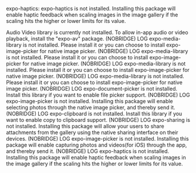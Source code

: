 expo-haptics: expo-haptics is not installed. Installing this package will enable haptic feedback when scaling images in the image gallery if the scaling hits the higher or lower limits for its value.

Audio Video library is currently not installed. To allow in-app audio or video playback, install the "expo-av" package.
 (NOBRIDGE) LOG  expo-media-library is not installed. Please install it or you can choose to install expo-image-picker for native image picker.
 (NOBRIDGE) LOG  expo-media-library is not installed. Please install it or you can choose to install expo-image-picker for native image picker.
 (NOBRIDGE) LOG  expo-media-library is not installed. Please install it or you can choose to install expo-image-picker for native image picker.
 (NOBRIDGE) LOG  expo-media-library is not installed. Please install it or you can choose to install expo-image-picker for native image picker.
 (NOBRIDGE) LOG  expo-document-picker is not installed. Install this library if you want to enable file picker support.
 (NOBRIDGE) LOG  expo-image-picker is not installed. Installing this package will enable selecting photos through the native image picker, and thereby send it.
 (NOBRIDGE) LOG  expo-clipboard is not installed. Install this library if you want to enable copy to clipboard support.
 (NOBRIDGE) LOG  expo-sharing is not installed. Installing this package will allow your users to share attachments from the gallery using the native sharing interface on their devices.
 (NOBRIDGE) LOG  expo-image-picker is not installed. Installing this package will enable capturing photos and videos(for iOS) through the app, and thereby send it.
 (NOBRIDGE) LOG  expo-haptics is not installed. Installing this package will enable haptic feedback when scaling images in the image gallery if the scaling hits the higher or lower limits for its value.

